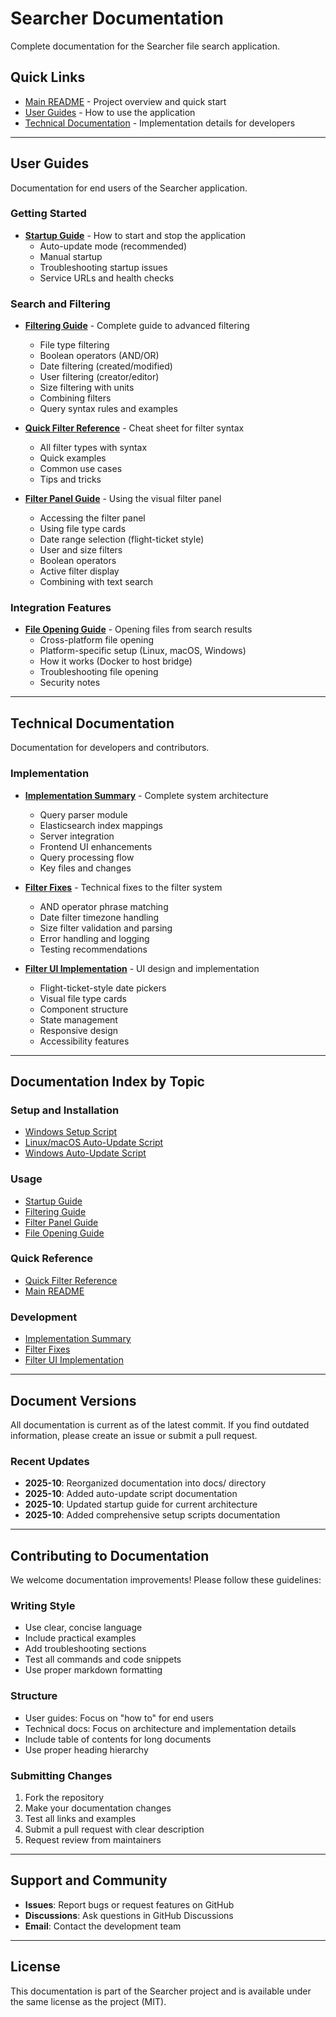 # Searcher Documentation

Complete documentation for the Searcher file search application.

## Quick Links

- [Main README](../README.md) - Project overview and quick start
- [User Guides](#user-guides) - How to use the application
- [Technical Documentation](#technical-documentation) - Implementation details for developers

---

## User Guides

Documentation for end users of the Searcher application.

### Getting Started

- **[Startup Guide](user-guides/startup-guide.md)** - How to start and stop the application
  - Auto-update mode (recommended)
  - Manual startup
  - Troubleshooting startup issues
  - Service URLs and health checks

### Search and Filtering

- **[Filtering Guide](user-guides/filtering-guide.md)** - Complete guide to advanced filtering
  - File type filtering
  - Boolean operators (AND/OR)
  - Date filtering (created/modified)
  - User filtering (creator/editor)
  - Size filtering with units
  - Combining filters
  - Query syntax rules and examples

- **[Quick Filter Reference](user-guides/quick-filter-reference.md)** - Cheat sheet for filter syntax
  - All filter types with syntax
  - Quick examples
  - Common use cases
  - Tips and tricks

- **[Filter Panel Guide](user-guides/filter-panel-guide.md)** - Using the visual filter panel
  - Accessing the filter panel
  - Using file type cards
  - Date range selection (flight-ticket style)
  - User and size filters
  - Boolean operators
  - Active filter display
  - Combining with text search

### Integration Features

- **[File Opening Guide](user-guides/file-opening.md)** - Opening files from search results
  - Cross-platform file opening
  - Platform-specific setup (Linux, macOS, Windows)
  - How it works (Docker to host bridge)
  - Troubleshooting file opening
  - Security notes

---

## Technical Documentation

Documentation for developers and contributors.

### Implementation

- **[Implementation Summary](technical/implementation-summary.md)** - Complete system architecture
  - Query parser module
  - Elasticsearch index mappings
  - Server integration
  - Frontend UI enhancements
  - Query processing flow
  - Key files and changes

- **[Filter Fixes](technical/filter-fixes.md)** - Technical fixes to the filter system
  - AND operator phrase matching
  - Date filter timezone handling
  - Size filter validation and parsing
  - Error handling and logging
  - Testing recommendations

- **[Filter UI Implementation](technical/filter-ui-implementation.md)** - UI design and implementation
  - Flight-ticket-style date pickers
  - Visual file type cards
  - Component structure
  - State management
  - Responsive design
  - Accessibility features

---

## Documentation Index by Topic

### Setup and Installation
- [Windows Setup Script](../setup-windows.ps1)
- [Linux/macOS Auto-Update Script](../auto-update.sh)
- [Windows Auto-Update Script](../auto-update.ps1)

### Usage
- [Startup Guide](user-guides/startup-guide.md)
- [Filtering Guide](user-guides/filtering-guide.md)
- [Filter Panel Guide](user-guides/filter-panel-guide.md)
- [File Opening Guide](user-guides/file-opening.md)

### Quick Reference
- [Quick Filter Reference](user-guides/quick-filter-reference.md)
- [Main README](../README.md)

### Development
- [Implementation Summary](technical/implementation-summary.md)
- [Filter Fixes](technical/filter-fixes.md)
- [Filter UI Implementation](technical/filter-ui-implementation.md)

---

## Document Versions

All documentation is current as of the latest commit. If you find outdated information, please create an issue or submit a pull request.

### Recent Updates
- **2025-10**: Reorganized documentation into docs/ directory
- **2025-10**: Added auto-update script documentation
- **2025-10**: Updated startup guide for current architecture
- **2025-10**: Added comprehensive setup scripts documentation

---

## Contributing to Documentation

We welcome documentation improvements! Please follow these guidelines:

### Writing Style
- Use clear, concise language
- Include practical examples
- Add troubleshooting sections
- Test all commands and code snippets
- Use proper markdown formatting

### Structure
- User guides: Focus on "how to" for end users
- Technical docs: Focus on architecture and implementation details
- Include table of contents for long documents
- Use proper heading hierarchy

### Submitting Changes
1. Fork the repository
2. Make your documentation changes
3. Test all links and examples
4. Submit a pull request with clear description
5. Request review from maintainers

---

## Support and Community

- **Issues**: Report bugs or request features on GitHub
- **Discussions**: Ask questions in GitHub Discussions
- **Email**: Contact the development team

---

## License

This documentation is part of the Searcher project and is available under the same license as the project (MIT).
